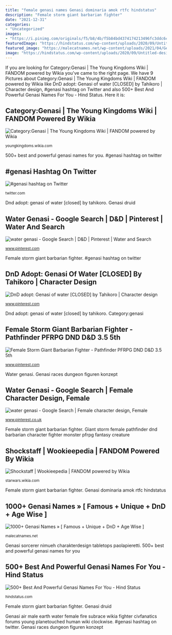 ```yaml
---
title: "female genasi names Genasi dominaria amok rtfc hindstatus"
description: "Female storm giant barbarian fighter"
date: "2021-12-31"
categories:
- "Uncategorized"
images:
- "https://i.pinimg.com/originals/f5/b8/4b/f5b84bd4374174213496fc3ddc6c5637.png"
featuredImage: "https://hindstatus.com/wp-content/uploads/2020/09/Untitled-design-2020-09-04T162957-compressed-1024x469.jpg"
featured_image: "https://malecatnames.net/wp-content/uploads/2021/04/Genasi-Names.jpg"
image: "https://hindstatus.com/wp-content/uploads/2020/09/Untitled-design-2020-09-04T162957-compressed-1024x469.jpg"
---
```


If you are looking for Category:Genasi | The Young Kingdoms Wiki | FANDOM powered by Wikia you've came to the right page. We have 9 Pictures about Category:Genasi | The Young Kingdoms Wiki | FANDOM powered by Wikia like DnD adopt: Genasi of water [CLOSED] by Tahikoro | Character design, #genasi hashtag on Twitter and also 500+ Best And Powerful Genasi Names For You - Hind Status. Here it is:

## Category:Genasi | The Young Kingdoms Wiki | FANDOM Powered By Wikia

![Category:Genasi | The Young Kingdoms Wiki | FANDOM powered by Wikia](https://vignette.wikia.nocookie.net/youngkingdoms/images/7/78/Genasi2.jpg/revision/latest?cb=20101031123213 "Dnd adopt: genasi of water [closed] by tahikoro")

<small>youngkingdoms.wikia.com</small>

500+ best and powerful genasi names for you. #genasi hashtag on twitter

## #genasi Hashtag On Twitter

![#genasi hashtag on Twitter](https://pbs.twimg.com/media/D8i-nXfXsAEmmjZ.jpg "Female storm giant barbarian fighter")

<small>twitter.com</small>

Dnd adopt: genasi of water [closed] by tahikoro. Genasi druid

## Water Genasi - Google Search | D&amp;D | Pinterest | Water And Search

![water genasi - Google Search | D&amp;D | Pinterest | Water and Search](https://s-media-cache-ak0.pinimg.com/736x/29/9f/9a/299f9a1ac09db1461aebb3e199c5e2c9.jpg "500+ best and powerful genasi names for you")

<small>www.pinterest.com</small>

Female storm giant barbarian fighter. #genasi hashtag on twitter

## DnD Adopt: Genasi Of Water [CLOSED] By Tahikoro | Character Design

![DnD adopt: Genasi of water [CLOSED] by Tahikoro | Character design](https://i.pinimg.com/736x/33/cc/47/33cc47a63801c3a77570142e6865a68e.jpg "Genasi druid")

<small>www.pinterest.com</small>

Dnd adopt: genasi of water [closed] by tahikoro. Category:genasi

## Female Storm Giant Barbarian Fighter - Pathfinder PFRPG DND D&amp;D 3.5 5th

![Female Storm Giant Barbarian Fighter - Pathfinder PFRPG DND D&amp;D 3.5 5th](https://i.pinimg.com/originals/f5/b8/4b/f5b84bd4374174213496fc3ddc6c5637.png "Category:genasi")

<small>www.pinterest.com</small>

Water genasi. Genasi races dungeon figuren konzept

## Water Genasi - Google Search | Female Character Design, Female

![water genasi - Google Search | Female character design, Female](https://i.pinimg.com/originals/fc/2d/0b/fc2d0b9f20d589df7df2f3a2fb5ebeb3.jpg "Water genasi")

<small>www.pinterest.co.uk</small>

Female storm giant barbarian fighter. Giant storm female pathfinder dnd barbarian character fighter monster pfrpg fantasy creature

## Shockstaff | Wookieepedia | FANDOM Powered By Wikia

![Shockstaff | Wookieepedia | FANDOM powered by Wikia](https://vignette.wikia.nocookie.net/starwars/images/5/55/Jaraelactiondustinweaver.jpg/revision/latest?cb=20070629214816 "Water genasi")

<small>starwars.wikia.com</small>

Female storm giant barbarian fighter. Genasi dominaria amok rtfc hindstatus

##  1000+  Genasi Names » [ Famous + Unique + DnD + Age Wise ]

![ 1000+  Genasi Names » [ Famous + Unique + DnD + Age Wise ]](https://malecatnames.net/wp-content/uploads/2021/04/Genasi-Names.jpg "Giant storm female pathfinder dnd barbarian character fighter monster pfrpg fantasy creature")

<small>malecatnames.net</small>

Genasi sorcerer nimueh charakterdesign tabletops paolapieretti. 500+ best and powerful genasi names for you

## 500+ Best And Powerful Genasi Names For You - Hind Status

![500+ Best And Powerful Genasi Names For You - Hind Status](https://hindstatus.com/wp-content/uploads/2020/09/Untitled-design-2020-09-04T162957-compressed-1024x469.jpg "Genasi air male earth water female fire subrace wikia fighter civfanatics forums young planetouched human wiki clockwise")

<small>hindstatus.com</small>

Female storm giant barbarian fighter. Genasi druid

Genasi air male earth water female fire subrace wikia fighter civfanatics forums young planetouched human wiki clockwise. #genasi hashtag on twitter. Genasi races dungeon figuren konzept
